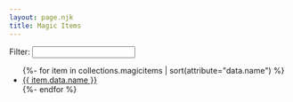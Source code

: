 ```yaml
---
layout: page.njk
title: Magic Items
---
```


Filter: <input type="search" id="miSearch" class="jetsearch">
<ul id="miContent">
{%- for item in collections.magicitems | sort(attribute="data.name") %}
<li><a href="{{ item.url | url }}">{{ item.data.name }}</a></li>
{%- endfor %}
</ul>


  <script>
  var jets = new Jets({
    searchTag: '#miSearch',
    contentTag: '#miContent'
  });
  </script>